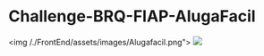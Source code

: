 # Challenge-BRQ-FIAP-AlugaFacil

<p>

<img /./FrontEnd/assets/images/Alugafacil.png">
<img src="Challenge-BRQ-FIAP-AlugaFacil/FrontEnd/assets/images/Alugafacil2.png">
</p>